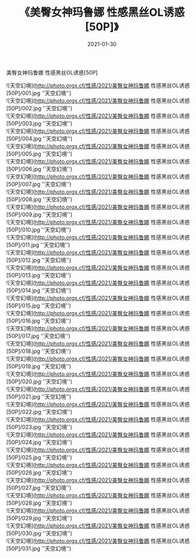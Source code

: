 ﻿---
layout: post
title:  《美臀女神玛鲁娜 性感黑丝OL诱惑[50P]》
date:   2021-01-30
img: http://photo.orgx.cf/性感/2021/美臀女神玛鲁娜 性感黑丝OL诱惑[50P]/000.jpg
categories: [美女, 性感, 泳衣]
---

美臀女神玛鲁娜 性感黑丝OL诱惑[50P]



![天空幻境](http://photo.orgx.cf/性感/2021/美臀女神玛鲁娜 性感黑丝OL诱惑[50P]/001.jpg ''天空幻境'') <br>
![天空幻境](http://photo.orgx.cf/性感/2021/美臀女神玛鲁娜 性感黑丝OL诱惑[50P]/002.jpg ''天空幻境'') <br>
![天空幻境](http://photo.orgx.cf/性感/2021/美臀女神玛鲁娜 性感黑丝OL诱惑[50P]/003.jpg ''天空幻境'') <br>
![天空幻境](http://photo.orgx.cf/性感/2021/美臀女神玛鲁娜 性感黑丝OL诱惑[50P]/004.jpg ''天空幻境'') <br>
![天空幻境](http://photo.orgx.cf/性感/2021/美臀女神玛鲁娜 性感黑丝OL诱惑[50P]/005.jpg ''天空幻境'') <br>
![天空幻境](http://photo.orgx.cf/性感/2021/美臀女神玛鲁娜 性感黑丝OL诱惑[50P]/006.jpg ''天空幻境'') <br>
![天空幻境](http://photo.orgx.cf/性感/2021/美臀女神玛鲁娜 性感黑丝OL诱惑[50P]/007.jpg ''天空幻境'') <br>
![天空幻境](http://photo.orgx.cf/性感/2021/美臀女神玛鲁娜 性感黑丝OL诱惑[50P]/008.jpg ''天空幻境'') <br>
![天空幻境](http://photo.orgx.cf/性感/2021/美臀女神玛鲁娜 性感黑丝OL诱惑[50P]/009.jpg ''天空幻境'') <br>
![天空幻境](http://photo.orgx.cf/性感/2021/美臀女神玛鲁娜 性感黑丝OL诱惑[50P]/010.jpg ''天空幻境'') <br>
![天空幻境](http://photo.orgx.cf/性感/2021/美臀女神玛鲁娜 性感黑丝OL诱惑[50P]/011.jpg ''天空幻境'') <br>
![天空幻境](http://photo.orgx.cf/性感/2021/美臀女神玛鲁娜 性感黑丝OL诱惑[50P]/012.jpg ''天空幻境'') <br>
![天空幻境](http://photo.orgx.cf/性感/2021/美臀女神玛鲁娜 性感黑丝OL诱惑[50P]/013.jpg ''天空幻境'') <br>
![天空幻境](http://photo.orgx.cf/性感/2021/美臀女神玛鲁娜 性感黑丝OL诱惑[50P]/014.jpg ''天空幻境'') <br>
![天空幻境](http://photo.orgx.cf/性感/2021/美臀女神玛鲁娜 性感黑丝OL诱惑[50P]/015.jpg ''天空幻境'') <br>
![天空幻境](http://photo.orgx.cf/性感/2021/美臀女神玛鲁娜 性感黑丝OL诱惑[50P]/016.jpg ''天空幻境'') <br>
![天空幻境](http://photo.orgx.cf/性感/2021/美臀女神玛鲁娜 性感黑丝OL诱惑[50P]/017.jpg ''天空幻境'') <br>
![天空幻境](http://photo.orgx.cf/性感/2021/美臀女神玛鲁娜 性感黑丝OL诱惑[50P]/018.jpg ''天空幻境'') <br>
![天空幻境](http://photo.orgx.cf/性感/2021/美臀女神玛鲁娜 性感黑丝OL诱惑[50P]/019.jpg ''天空幻境'') <br>
![天空幻境](http://photo.orgx.cf/性感/2021/美臀女神玛鲁娜 性感黑丝OL诱惑[50P]/020.jpg ''天空幻境'') <br>
![天空幻境](http://photo.orgx.cf/性感/2021/美臀女神玛鲁娜 性感黑丝OL诱惑[50P]/021.jpg ''天空幻境'') <br>
![天空幻境](http://photo.orgx.cf/性感/2021/美臀女神玛鲁娜 性感黑丝OL诱惑[50P]/022.jpg ''天空幻境'') <br>
![天空幻境](http://photo.orgx.cf/性感/2021/美臀女神玛鲁娜 性感黑丝OL诱惑[50P]/023.jpg ''天空幻境'') <br>
![天空幻境](http://photo.orgx.cf/性感/2021/美臀女神玛鲁娜 性感黑丝OL诱惑[50P]/024.jpg ''天空幻境'') <br>
![天空幻境](http://photo.orgx.cf/性感/2021/美臀女神玛鲁娜 性感黑丝OL诱惑[50P]/025.jpg ''天空幻境'') <br>
![天空幻境](http://photo.orgx.cf/性感/2021/美臀女神玛鲁娜 性感黑丝OL诱惑[50P]/026.jpg ''天空幻境'') <br>
![天空幻境](http://photo.orgx.cf/性感/2021/美臀女神玛鲁娜 性感黑丝OL诱惑[50P]/027.jpg ''天空幻境'') <br>
![天空幻境](http://photo.orgx.cf/性感/2021/美臀女神玛鲁娜 性感黑丝OL诱惑[50P]/028.jpg ''天空幻境'') <br>
![天空幻境](http://photo.orgx.cf/性感/2021/美臀女神玛鲁娜 性感黑丝OL诱惑[50P]/029.jpg ''天空幻境'') <br>
![天空幻境](http://photo.orgx.cf/性感/2021/美臀女神玛鲁娜 性感黑丝OL诱惑[50P]/030.jpg ''天空幻境'') <br>
![天空幻境](http://photo.orgx.cf/性感/2021/美臀女神玛鲁娜 性感黑丝OL诱惑[50P]/031.jpg ''天空幻境'') <br>